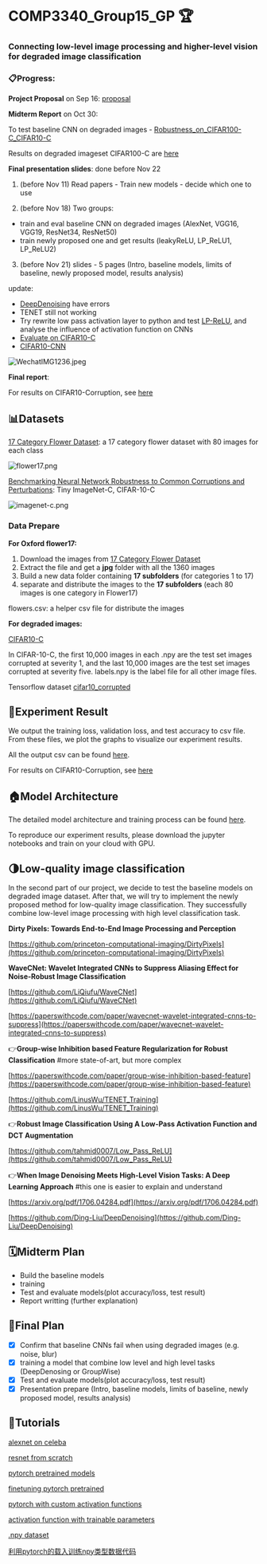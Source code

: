 # COMP3340_Group15_GP 🏆

### **Connecting low-level image processing and higher-level vision for degraded image classification**

### 📋Progress:

**Project Proposal** on Sep 16: [proposal](https://github.com/SUcy6/COMP3340_GP/blob/main/COMP3340_Group%2016_Proposal.pdf)

**Midterm Report** on Oct 30:

To test baseline CNN on degraded images - [Robustness_on_CIFAR100-C_CIFAR10-C](https://github.com/shaktiwadekar9/Robustness_on_CIFAR100-C_CIFAR10-C)

Results on degraded imageset CIFAR100-C are [here](https://github.com/SUcy6/COMP3340_GP/tree/main/cifar100-C_results)

**Final presentation slides**: done before Nov 22

1. (before Nov 11) Read papers - Train new models - decide which one to use  

2. (before Nov 18) Two groups: 
- train and eval baseline CNN on degraded images (AlexNet, VGG16, VGG19, ResNet34, ResNet50)
- train newly proposed one and get results (leakyReLU, LP_ReLU1, LP_ReLU2)
                               
3. (before Nov 21) slides - 5 pages (Intro, baseline models, limits of baseline, newly proposed model, results analysis)

update: 

- [DeepDenoising](https://github.com/Ding-Liu/DeepDenoising) have errors
- TENET still not working
- Try rewrite low pass activation layer to python and test [LP-ReLU](https://github.com/tahmid0007/Low_Pass_ReLU), and analyse the influence of activation function on CNNs
- [Evaluate on CIFAR10-C](https://github.com/tanimutomo/cifar10-c-eval)
- [CIFAR10-CNN](https://github.com/GeekAlexis/cifar10-cnn/blob/master/CIFAR_10_CNN.ipynb)

![WechatIMG1236.jpeg](media/WechatIMG1236.jpeg)

**Final report**:

For results on CIFAR10-Corruption, see [here](https://github.com/SUcy6/COMP3340_GP/tree/main/Cifar10c_result)


## 📊Datasets

[17 Category Flower Dataset](https://www.robots.ox.ac.uk/~vgg/data/flowers/17/): a 17 category flower dataset with 80 images for each class

![flower17.png](media/flower17.png)

[Benchmarking Neural Network Robustness to Common Corruptions and Perturbations](https://github.com/hendrycks/robustness): Tiny ImageNet-C, CIFAR-10-C

![imagenet-c.png](media/imagenet-c.png)

### Data Prepare

**For Oxford flower17:**

1. Download the images from [17 Category Flower Dataset](https://www.robots.ox.ac.uk/~vgg/data/flowers/17/)
2. Extract the file and get a **jpg** folder with all the 1360 images
3. Build a new data folder containing **17 subfolders** (for categories 1 to 17)
4. separate and distribute the images to the **17 subfolders** (each 80 images is one category in Flower17)

flowers.csv: a helper csv file for distribute the images


**For degraded images:**

[CIFAR10-C](https://zenodo.org/record/2535967#.Y3SVDL1ByUk)

In CIFAR-10-C, the first 10,000 images in each .npy are the test set images corrupted at severity 1,
and the last 10,000 images are the test set images corrupted at severity five. labels.npy is the label file for all other image files.

Tensorflow dataset [cifar10_corrupted](https://www.tensorflow.org/datasets/catalog/cifar10_corrupted)

## 📌Experiment Result

We output the training loss, validation loss, and test accuracy to csv file. From these files, we plot the graphs to visualize our experiment results.

All the output csv can be found [here](https://github.com/SUcy6/COMP3340_GP/tree/main/output).

For results on CIFAR10-Corruption, see [here](https://github.com/SUcy6/COMP3340_GP/tree/main/Cifar10c_result)

## 🏠Model Architecture

The detailed model architecture and training process can be found [here](https://github.com/SUcy6/COMP3340_GP/tree/main/Model).

To reproduce our experiment results, please download the jupyter notebooks and train on your cloud with GPU.

## 🌗Low-quality image classification

In the second part of our project, we decide to test the baseline models on degraded image dataset. After that, we will try to implement the newly proposed method for low-quality image classification. They successfully combine low-level image processing with high level classification task.

****Dirty Pixels: Towards End-to-End Image Processing and Perception****

[https://github.com/princeton-computational-imaging/DirtyPixels](https://github.com/princeton-computational-imaging/DirtyPixels)

**WaveCNet: Wavelet Integrated CNNs to Suppress Aliasing Effect for Noise-Robust Image Classification**

[https://github.com/LiQiufu/WaveCNet](https://github.com/LiQiufu/WaveCNet)

[https://paperswithcode.com/paper/wavecnet-wavelet-integrated-cnns-to-suppress](https://paperswithcode.com/paper/wavecnet-wavelet-integrated-cnns-to-suppress)

:point_right:**Group-wise Inhibition based Feature Regularization for Robust Classification**
#more state-of-art, but more complex

[https://paperswithcode.com/paper/group-wise-inhibition-based-feature](https://paperswithcode.com/paper/group-wise-inhibition-based-feature)

[https://github.com/LinusWu/TENET_Training](https://github.com/LinusWu/TENET_Training)

:point_right:****Robust Image Classification Using A Low-Pass Activation Function and DCT Augmentation****

[https://github.com/tahmid0007/Low_Pass_ReLU](https://github.com/tahmid0007/Low_Pass_ReLU)

:point_right:**When Image Denoising Meets High-Level Vision Tasks: A Deep Learning Approach**
#this one is easier to explain and understand

[https://arxiv.org/pdf/1706.04284.pdf](https://arxiv.org/pdf/1706.04284.pdf)

[https://github.com/Ding-Liu/DeepDenoising](https://github.com/Ding-Liu/DeepDenoising)

## 🗓️Midterm Plan

- Build the baseline models
- training
- Test and evaluate models(plot accuracy/loss, test result)
- Report writting (further explanation)

## 📝Final Plan

- [x] Confirm that baseline CNNs fail when using degraded images (e.g. noise, blur)
- [x] training a model that combine low level and high level tasks (DeepDenosing or GroupWise)
- [x] Test and evaluate models(plot accuracy/loss, test result)
- [x] Presentation prepare (Intro, baseline models, limits of baseline, newly proposed model, results analysis)

## 🤡Tutorials

[alexnet on celeba](https://www.youtube.com/watch?v=6c8WFGbPHpE)

[resnet from scratch](https://www.youtube.com/watch?v=DkNIBBBvcPs)

[pytorch pretrained models](https://www.youtube.com/watch?v=qaDe0qQZ5AQ&t=14s)

[finetuning pytorch pretrained](https://pytorch.org/tutorials/beginner/finetuning_torchvision_models_tutorial.html)

[pytorch with custom activation functions](https://towardsdatascience.com/extending-pytorch-with-custom-activation-functions-2d8b065ef2fa)

[activation function with trainable parameters](https://morioh.com/p/deaf2f23fbc6)

[.npy dataset](https://blog.csdn.net/a940902940902/article/details/82666824)

[利用pytorch的载入训练npy类型数据代码](https://blog.csdn.net/caihaihua0572/article/details/123597035?utm_medium=distribute.pc_relevant.none-task-blog-2~default~baidujs_baidulandingword~default-4-123597035-blog-108194489.pc_relevant_landingrelevant&spm=1001.2101.3001.4242.3&utm_relevant_index=7)
